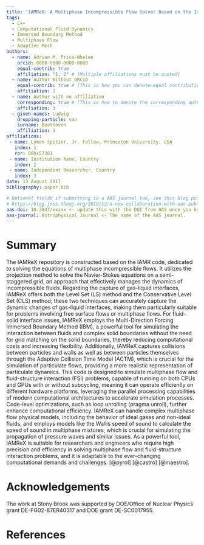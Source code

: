 ```yaml
---
title: 'IAMReX: A Multiphase Incompressible Flow Solver Based on the Immersed Boundary Method'
tags:
  - C++
  - Computational Fluid Dynamics
  - Immersed Boundary Method
  - Multiphase Flow
  - Adaptive Mesh
authors:
  - name: Adrian M. Price-Whelan
    orcid: 0000-0000-0000-0000
    equal-contrib: true
    affiliation: "1, 2" # (Multiple affiliations must be quoted)
  - name: Author Without ORCID
    equal-contrib: true # (This is how you can denote equal contributions between multiple authors)
    affiliation: 2
  - name: Author with no affiliation
    corresponding: true # (This is how to denote the corresponding author)
    affiliation: 3
  - given-names: Ludwig
    dropping-particle: van
    surname: Beethoven
    affiliation: 3
affiliations:
 - name: Lyman Spitzer, Jr. Fellow, Princeton University, USA
   index: 1
   ror: 00hx57361
 - name: Institution Name, Country
   index: 2
 - name: Independent Researcher, Country
   index: 3
date: 13 August 2017
bibliography: paper.bib

# Optional fields if submitting to a AAS journal too, see this blog post:
# https://blog.joss.theoj.org/2018/12/a-new-collaboration-with-aas-publishing
aas-doi: 10.3847/xxxxx <- update this with the DOI from AAS once you know it.
aas-journal: Astrophysical Journal <- The name of the AAS journal.
---
```


# Summary

The IAMReX repository is constructed based on the IAMR code, dedicated to solving the equations of multiphase incompressible flows. It utilizes the projection method to solve the Navier-Stokes equations on a semi-staggered grid, an approach that effectively manages the dynamics of incompressible fluids. Regarding the capture of gas-liquid interfaces, IAMReX offers both the Level Set (LS) method and the Conservative Level Set (CLS) method; these two techniques can accurately capture the dynamic changes of gas-liquid interfaces, making them particularly suitable for problems involving free surface flows or multiphase flows. For fluid-solid interface issues, IAMReX employs the Multi-Direction Forcing Immersed Boundary Method (IBM), a powerful tool for simulating the interaction between fluids and complex solid boundaries without the need for grid matching on the solid boundaries, thereby reducing computational costs and increasing flexibility. Additionally, IAMReX captures collisions between particles and walls as well as between particles themselves through the Adaptive Collision Time Model (ACTM), which is crucial for the simulation of particulate flows, providing a more realistic representation of particulate dynamics. This code is designed to simulate multiphase flow and fluid-structure interaction (FSI) problems, capable of running on both CPUs and GPUs with or without subcycling, meaning it can operate efficiently on different hardware platforms, leveraging the parallel processing capabilities of modern computational architectures to accelerate simulation processes. Code-level optimizations, such as loop unrolling (pragma unroll), further enhance computational efficiency. IAMReX can handle complex multiphase flow physical models, including the behavior of ideal gases and non-ideal fluids, and employs models like the Wallis speed of sound to calculate the speed of sound in multiphase mixtures, which is crucial for simulating the propagation of pressure waves and similar issues. As a powerful tool, IAMReX is suitable for researchers and engineers who require high precision and efficiency in solving multiphase flow and fluid-structure interaction problems, and it is adaptable to the ever-changing computational demands and challenges.
[@pyroI] [@castro] [@maestro].

# Acknowledgements

The work at Stony Brook was supported by DOE/Office of Nuclear Physics
grant DE-FG02-87ER40317 and DOE grant DE-SC0017955.

# References
